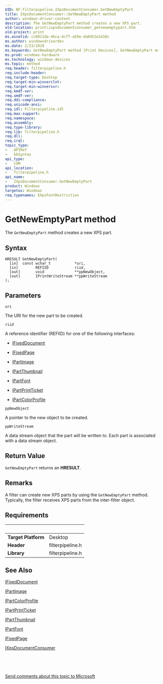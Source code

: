 ```yaml
---
UID: NF:filterpipeline.IXpsDocumentConsumer.GetNewEmptyPart
title: IXpsDocumentConsumer::GetNewEmptyPart method
author: windows-driver-content
description: The GetNewEmptyPart method creates a new XPS part.
old-location: print\ixpsdocumentconsumer_getnewemptypart.htm
old-project: print
ms.assetid: cc0911da-46ca-4cf7-a59e-da0d53e1d10c
ms.author: windowsdriverdev
ms.date: 2/23/2018
ms.keywords: GetNewEmptyPart method [Print Devices], GetNewEmptyPart method [Print Devices], IXpsDocumentConsumer interface, GetNewEmptyPart,IXpsDocumentConsumer.GetNewEmptyPart, IXpsDocumentConsumer, IXpsDocumentConsumer interface [Print Devices], GetNewEmptyPart method, IXpsDocumentConsumer::GetNewEmptyPart, filterpipeline/IXpsDocumentConsumer::GetNewEmptyPart, filterpipeline_c4770528-f57a-4197-b60b-5b780d5e7752.xml, print.ixpsdocumentconsumer_getnewemptypart
ms.prod: windows-hardware
ms.technology: windows-devices
ms.topic: method
req.header: filterpipeline.h
req.include-header: 
req.target-type: Desktop
req.target-min-winverclnt: 
req.target-min-winversvr: 
req.kmdf-ver: 
req.umdf-ver: 
req.ddi-compliance: 
req.unicode-ansi: 
req.idl: Filterpipeline.idl
req.max-support: 
req.namespace: 
req.assembly: 
req.type-library: 
req.lib: filterpipeline.h
req.dll: 
req.irql: 
topic_type:
-	APIRef
-	kbSyntax
api_type:
-	COM
api_location:
-	filterpipeline.h
api_name:
-	IXpsDocumentConsumer.GetNewEmptyPart
product: Windows
targetos: Windows
req.typenames: EXpsFontRestriction
---
```



# GetNewEmptyPart method
The <code>GetNewEmptyPart</code> method creates a new XPS part.

## Syntax

````
HRESULT GetNewEmptyPart(
  [in]  const wchar_t           *uri,
  [in]        REFIID            riid,
  [out]       void              **ppNewObject,
  [out]       IPrintWriteStream **ppWriteStream
);
````

## Parameters

`uri`

The URI for the new part to be created.

`riid`

A reference identifier (REFIID) for one of the following interfaces: 

<ul>
<li>

<a href="..\filterpipeline\nn-filterpipeline-ifixeddocument.md">IFixedDocument</a>


</li>
<li>

<a href="..\filterpipeline\nn-filterpipeline-ifixedpage.md">IFixedPage</a>


</li>
<li>

<a href="..\filterpipeline\nn-filterpipeline-ipartimage.md">IPartImage</a>


</li>
<li>

<a href="..\filterpipeline\nn-filterpipeline-ipartthumbnail.md">IPartThumbnail</a>


</li>
<li>

<a href="..\filterpipeline\nn-filterpipeline-ipartfont.md">IPartFont</a>


</li>
<li>

<a href="..\filterpipeline\nn-filterpipeline-ipartprintticket.md">IPartPrintTicket</a>


</li>
<li>

<a href="..\filterpipeline\nn-filterpipeline-ipartcolorprofile.md">IPartColorProfile</a>


</li>
</ul>

`ppNewObject`

A pointer to the new object to be created.

`ppWriteStream`

A data stream object that the part will be written to. Each part is associated with a data stream object.


## Return Value

<code>GetNewEmptyPart</code> returns an <b>HRESULT</b>.

## Remarks

A filter can create new XPS parts by using the <code>GetNewEmptyPart</code> method. Typically, the filter receives XPS parts from the inter-filter object.

## Requirements
| &nbsp; | &nbsp; |
| ---- |:---- |
| **Target Platform** | Desktop |
| **Header** | filterpipeline.h |
| **Library** | filterpipeline.h |

## See Also

<a href="..\filterpipeline\nn-filterpipeline-ifixeddocument.md">IFixedDocument</a>



<a href="..\filterpipeline\nn-filterpipeline-ipartimage.md">IPartImage</a>



<a href="..\filterpipeline\nn-filterpipeline-ipartcolorprofile.md">IPartColorProfile</a>



<a href="..\filterpipeline\nn-filterpipeline-ipartprintticket.md">IPartPrintTicket</a>



<a href="..\filterpipeline\nn-filterpipeline-ipartthumbnail.md">IPartThumbnail</a>



<a href="..\filterpipeline\nn-filterpipeline-ipartfont.md">IPartFont</a>



<a href="..\filterpipeline\nn-filterpipeline-ifixedpage.md">IFixedPage</a>



<a href="..\filterpipeline\nn-filterpipeline-ixpsdocumentconsumer.md">IXpsDocumentConsumer</a>



 

 

<a href="mailto:wsddocfb@microsoft.com?subject=Documentation%20feedback [print\print]:%20IXpsDocumentConsumer::GetNewEmptyPart method%20 RELEASE:%20(2/23/2018)&amp;body=%0A%0APRIVACY STATEMENT%0A%0AWe use your feedback to improve the documentation. We don't use your email address for any other purpose, and we'll remove your email address from our system after the issue that you're reporting is fixed. While we're working to fix this issue, we might send you an email message to ask for more info. Later, we might also send you an email message to let you know that we've addressed your feedback.%0A%0AFor more info about Microsoft's privacy policy, see http://privacy.microsoft.com/en-us/default.aspx." title="Send comments about this topic to Microsoft">Send comments about this topic to Microsoft</a>